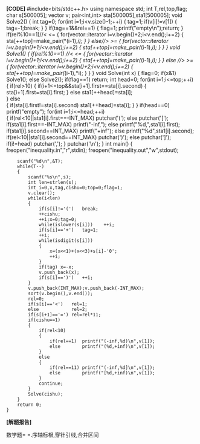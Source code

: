 **[CODE]**
	#include<bits/stdc++.h>
	using namespace std;
	int T,rel,top,flag;
	char s[500005];
	vector<int> v;
	pair<int,int> sta[500005],sta1[500005];
	void Solve2()
	{
		int tag=0;
		for(int i=1;i<v.size()-1;++i)
		{
			tag=1;
			if(v[i]!=v[1])
			{
				tag=-1;break;
			}
		}
		if(tag==1&&rel==1)
		{
			flag=1;
			printf("empty\n");return;
		}
		if(rel%10==1)//< <=
		{
			for(vector<int>::iterator i=v.begin()+2;i<v.end();i+=2)
			{
				sta[++top]=make_pair(*(i-1),*i);
			}
		}
		else//> >=
		{
			for(vector<int>::iterator i=v.begin()+1;i<v.end();i+=2)
			{
				sta[++top]=make_pair(*(i-1),*i);
			}
		}
	}
	void Solve1()
	{
		if(rel%10==1) //< <=
		{
			for(vector<int>::iterator i=v.begin()+1;i<v.end();i+=2)
			{
				sta[++top]=make_pair(*(i-1),*i);
			}
		}
		else		//> >=
		{
			for(vector<int>::iterator i=v.begin()+2;i<v.end();i+=2)
			{
				sta[++top]=make_pair(*(i-1),*i);
			}
		}
	}
	void Solve(int x)
	{
		flag=0;
		if(x&1)		Solve1();
		else		Solve2();
		if(flag==1)	return;
		int head=0;
		for(int i=1;i<=top;++i)
		{
			if(rel>10)
			{
				if(i+1<=top&&sta[i+1].first==sta[i].second)
				{
					sta[i+1].first=sta[i].first;
				}
				else	sta1[++head]=sta[i];			
			}
			else		
			{
				if(sta[i].first!=sta[i].second)	sta1[++head]=sta[i];
			}
		}
		if(head==0)	printf("empty");
		for(int i=1;i<=head;++i)	
		{
			if(rel<10||sta1[i].first==-INT_MAX)	putchar('(');
			else								putchar('[');
			if(sta1[i].first==-INT_MAX)			printf("-inf,");
			else								printf("%d,",sta1[i].first);
			if(sta1[i].second==INT_MAX)			printf("+inf");
			else								printf("%d",sta1[i].second);
			if(rel<10||sta1[i].second==INT_MAX)	putchar(')');
			else								putchar(']');
			if(i!=head)					putchar(',');
		}
		putchar('\n');
	}
	int main()
	{
		freopen("inequality.in","r",stdin);
		freopen("inequality.out","w",stdout);
		
		scanf("%d\n",&T);
		while(T--)
		{
			scanf("%s\n",s);
			int len=strlen(s);
			int i=0,x,tag,cishu=0;top=0;flag=1;
			v.clear();
			while(i<len)
			{
				if(s[i]!='(')	break;
				++cishu;
				++i;x=0;tag=0;
				while(islower(s[i]))	++i;
				if(s[i]=='+')	tag=1;
				++i;
	 			while(isdigit(s[i]))
				{
					x=(x<<1)+(x<<3)+s[i]-'0';
					++i;
				}
				if(tag)	x=-x;
				v.push_back(x);
				if(s[i]==')')	++i;
			}
			v.push_back(INT_MAX);v.push_back(-INT_MAX);
			sort(v.begin(),v.end());
			rel=0;
			if(s[i]=='<')	rel=1;
			else			rel=2;
			if(s[i+1]=='=')	rel=rel*11;
			if(cishu==1)
			{
				if(rel<10)
				{
					if(rel==1)	printf("(-inf,%d)\n",v[1]);
					else		printf("(%d,+inf)\n",v[1]);
				}
				else
				{
					if(rel==11)	printf("(-inf,%d]\n",v[1]);
					else		printf("[%d,+inf)\n",v[1]);
				}
				continue;
			}
			Solve(cishu);
		}
		return 0;
	}
  
 **[解题报告]**
  
  数学题= =.序轴标根,穿针引线,合并区间
